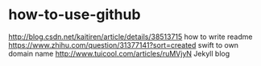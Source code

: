 # how-to-use-github
http://blog.csdn.net/kaitiren/article/details/38513715    how to write readme 
https://www.zhihu.com/question/31377141?sort=created      swift to own domain name 
http://www.tuicool.com/articles/ruMVjyN                   Jekyll blog

